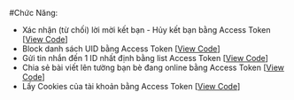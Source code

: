 #Chức Năng:
- Xác nhận (từ chối) lời mời kết bạn - Hủy kết bạn bằng Access Token [<a href="confirm-reject-and-remove-friends.html" target="_blank">View Code</a>]
- Block danh sách UID bằng Access Token [<a href="block-uid.html" target="_blank">View Code</a>]
- Gửi tin nhắn đến 1 ID nhất định bằng list Access Token [<a href="send-inbox-to-one-id.html" target="_blank">View Code</a>]
- Chia sẻ bài viết lên tường bạn bè đang online bằng Access Token [<a href="share-post-to-friends-online.html" target="_blank">View Code</a>]
- Lấy Cookies của tài khoản bằng Access Token [<a href="get-cookies-from-access-token.html" target="_blank">View Code</a>]

